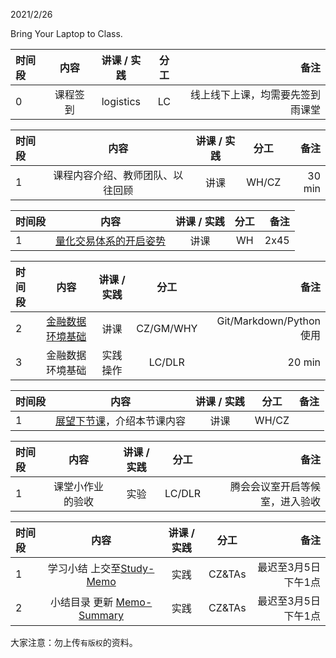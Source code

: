 2021/2/26



Bring Your Laptop to Class. 


| 时间段    |    内容     | 讲课 / 实践     |  分工  |   备注       |
| :---     |   :----:    |   :----:    |    :----:    |       ---:   |
|    0     | 课程签到     |  logistics   |     LC     |   线上线下上课，均需要先签到雨课堂     |



| 时间段    |    内容     | 讲课 / 实践     |  分工  |   备注       |
| :---     |   :----:    |   :----:    |    :----:    |       ---:   |
|    1     | 课程内容介绍、教师团队、以往回顾     |  讲课 |     WH/CZ     |   30 min      |



| 时间段    |    内容    | 讲课 / 实践     |  分工  |   备注       |
| :---     |   :----:    |   :----:    |    :----:    |       ---:   |
|    1     | [量化交易体系的开启姿势](../../../learnQuant/WW1-Quant.md)   |  讲课   |    WH     |   2x45     |



| 时间段   |    内容    | 讲课 / 实践     |  分工  |   备注       |
| :---     |   :----:    |   :----:    |    :----:    |       ---:   |
|    2     | [金融数据环境基础](../../../learnFBD/1-FBD.md)   |  讲课   |    CZ/GM/WHY     |    Git/Markdown/Python使用    |
|    3     | 金融数据环境基础   |  实践操作   |   LC/DLR     |   20 min     |


| 时间段    |    内容    | 讲课 / 实践     |  分工  |   备注       |
| :---     |   :----:    |   :----:    |    :----:    |       ---:   |
|   1      | [展望下节课](../WW2/WW2-Plan.md)，介绍本节课内容     |  讲课    |     WH/CZ     |         |



| 时间段    |    内容    | 讲课 / 实践     |  分工  | 备注       |
| :---     |   :----:    |   :----:    |    :----:    |       ---: |
|   1      |   课堂小作业的验收     |  实验   |     LC/DLR     |    腾会会议室开启等候室，进入验收     |



| 时间段    |    内容    | 讲课 / 实践     |  分工  | 备注       |
| :---     |   :----:    |   :----:    |    :----:    |       ---: |
|   1      |   学习小结 上交至[Study-Memo](../../../Memos/Study-Memo)    |  实践    |     CZ&TAs      |   最迟至3月5日下午1点      |
|   2      |   小结目录 更新 [Memo-Summary](../../../Memos/Memo-Summary)  |  实践    |     CZ&TAs     |   最迟至3月5日下午1点      |


大家注意：勿上传``有版权``的资料。

